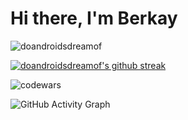 <h1>Hi there, I'm Berkay</h1>


<p align="left">
</p>

<p><img align="center" src="https://github-readme-stats.vercel.app/api/top-langs?username=doandroidsdreamof&show_icons=true&locale=en&layout=compact" alt="doandroidsdreamof" /></p>

[![doandroidsdreamof's github streak](https://github-readme-streak-stats.herokuapp.com/?user=doandroidsdreamof&theme=blue-green)](https://github.com/doandroidsdreamof/github-readme-streak-stats)




<p><img align="center" src="https://www.codewars.com/users/doandroidsdreamof/badges/large" alt="codewars" /></p>


<img src="https://camo.githubusercontent.com/1960178e9685945c3c6c48869dce62f56349078c3b36dfe4d7887bd8ebf8f3d6/68747470733a2f2f61637469766974792d67726170682e6865726f6b756170702e636f6d2f67726170683f757365726e616d653d69737975726963756e68612662675f636f6c6f723d30303030303026636f6c6f723d656466666666266c696e653d30306666666626706f696e743d66666666666626617265613d7472756526686964655f626f726465723d74727565267261646975733d3131" alt="GitHub Activity Graph" data-canonical-src="https://activity-graph.herokuapp.com/graph?username=doandroidsdreamof&amp;bg_color=000000&amp;color=edffff&amp;line=00ffff&amp;point=ffffff&amp;area=true&amp;hide_border=true&amp;radius=11" style="max-width: 100%;">
